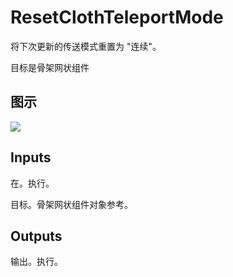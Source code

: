 # ResetClothTeleportMode

将下次更新的传送模式重置为 "连续"。

目标是骨架网状组件

## 图示

![]($-20221218-18174807.png)

## Inputs

在。执行。

目标。骨架网状组件对象参考。 

## Outputs

输出。执行。
